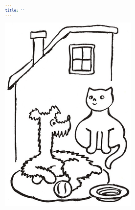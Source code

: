 ```yaml
---
title: ''
---
```


![povidani_o_pejskovi_a_kocicce_025](./resources/povidani_o_pejskovi_a_kocicce_025.jpg)

